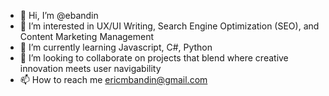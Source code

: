 - 👋 Hi, I’m @ebandin
- 👀 I’m interested in UX/UI Writing, Search Engine Optimization (SEO), and Content Marketing Management
- 🌱 I’m currently learning Javascript, C#, Python
- 💞️ I’m looking to collaborate on projects that blend where creative innovation meets user navigability
- 📫 How to reach me ericmbandin@gmail.com

<!---
ebandin/ebandin is a ✨ special ✨ repository because its `README.md` (this file) appears on your GitHub profile.
You can click the Preview link to take a look at your changes.
--->
